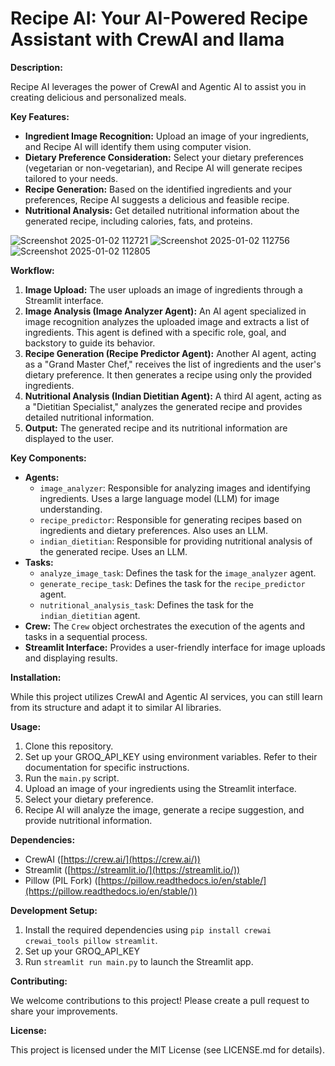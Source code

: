 # Recipe AI: Your AI-Powered Recipe Assistant with CrewAI and llama

**Description:**

Recipe AI leverages the power of CrewAI and Agentic AI to assist you in creating delicious and personalized meals.

**Key Features:**

-   **Ingredient Image Recognition:** Upload an image of your ingredients, and Recipe AI will identify them using computer vision.
-   **Dietary Preference Consideration:** Select your dietary preferences (vegetarian or non-vegetarian), and Recipe AI will generate recipes tailored to your needs.
-   **Recipe Generation:** Based on the identified ingredients and your preferences, Recipe AI suggests a delicious and feasible recipe.
-   **Nutritional Analysis:** Get detailed nutritional information about the generated recipe, including calories, fats, and proteins.

![Screenshot 2025-01-02 112721](https://github.com/user-attachments/assets/d6ce11aa-9c2d-481f-9208-209dfc92e6a1)
![Screenshot 2025-01-02 112756](https://github.com/user-attachments/assets/acc77ac2-349d-4663-a408-bab06fdfc766)
![Screenshot 2025-01-02 112805](https://github.com/user-attachments/assets/03e30ddc-2c73-4cb3-ab9d-5785db26e017)


**Workflow:**

1.  **Image Upload:** The user uploads an image of ingredients through a Streamlit interface.
2.  **Image Analysis (Image Analyzer Agent):** An AI agent specialized in image recognition analyzes the uploaded image and extracts a list of ingredients. This agent is defined with a specific role, goal, and backstory to guide its behavior.
3.  **Recipe Generation (Recipe Predictor Agent):** Another AI agent, acting as a "Grand Master Chef," receives the list of ingredients and the user's dietary preference. It then generates a recipe using only the provided ingredients.
4.  **Nutritional Analysis (Indian Dietitian Agent):** A third AI agent, acting as a "Dietitian Specialist," analyzes the generated recipe and provides detailed nutritional information.
5.  **Output:** The generated recipe and its nutritional information are displayed to the user.

**Key Components:**

-   **Agents:**
    -   `image_analyzer`: Responsible for analyzing images and identifying ingredients. Uses a large language model (LLM) for image understanding.
    -   `recipe_predictor`: Responsible for generating recipes based on ingredients and dietary preferences. Also uses an LLM.
    -   `indian_dietitian`: Responsible for providing nutritional analysis of the generated recipe. Uses an LLM.
-   **Tasks:**
    -   `analyze_image_task`: Defines the task for the `image_analyzer` agent.
    -   `generate_recipe_task`: Defines the task for the `recipe_predictor` agent.
    -   `nutritional_analysis_task`: Defines the task for the `indian_dietitian` agent.
-   **Crew:** The `Crew` object orchestrates the execution of the agents and tasks in a sequential process.
-   **Streamlit Interface:** Provides a user-friendly interface for image uploads and displaying results.


**Installation:**

While this project utilizes CrewAI and Agentic AI services, you can still learn from its structure and adapt it to similar AI libraries.

**Usage:**

1.  Clone this repository.
2.  Set up your GROQ_API_KEY using environment variables. Refer to their documentation for specific instructions.
3.  Run the `main.py` script.
4.  Upload an image of your ingredients using the Streamlit interface.
5.  Select your dietary preference.
6.  Recipe AI will analyze the image, generate a recipe suggestion, and provide nutritional information.

**Dependencies:**

-   CrewAI ([https://crew.ai/](https://crew.ai/))
-   Streamlit ([https://streamlit.io/](https://streamlit.io/))
-   Pillow (PIL Fork) ([https://pillow.readthedocs.io/en/stable/](https://pillow.readthedocs.io/en/stable/))

**Development Setup:**

1.  Install the required dependencies using `pip install crewai crewai_tools pillow streamlit`.
2.  Set up your GROQ_API_KEY
3.  Run `streamlit run main.py` to launch the Streamlit app.

**Contributing:**

We welcome contributions to this project! Please create a pull request to share your improvements.

**License:**

This project is licensed under the MIT License (see LICENSE.md for details).

